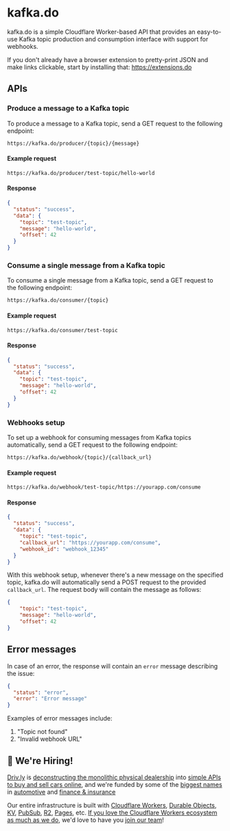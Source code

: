 # kafka.do

kafka.do is a simple Cloudflare Worker-based API that provides an easy-to-use Kafka topic production and consumption interface with support for webhooks.

If you don't already have a browser extension to pretty-print JSON and make links clickable, start by installing that: <https://extensions.do>

## APIs

### Produce a message to a Kafka topic

To produce a message to a Kafka topic, send a GET request to the following endpoint:

```
https://kafka.do/producer/{topic}/{message}
```

#### Example request

```
https://kafka.do/producer/test-topic/hello-world
```

#### Response

```json
{
  "status": "success",
  "data": {
    "topic": "test-topic",
    "message": "hello-world",
    "offset": 42
  }
}
```

### Consume a single message from a Kafka topic

To consume a single message from a Kafka topic, send a GET request to the following endpoint:

```
https://kafka.do/consumer/{topic}
```

#### Example request

```
https://kafka.do/consumer/test-topic
```

#### Response

```json
{
  "status": "success",
  "data": {
    "topic": "test-topic",
    "message": "hello-world",
    "offset": 42
  }
}
```

### Webhooks setup

To set up a webhook for consuming messages from Kafka topics automatically, send a GET request to the following endpoint:

```
https://kafka.do/webhook/{topic}/{callback_url}
```

#### Example request

```
https://kafka.do/webhook/test-topic/https://yourapp.com/consume
```

#### Response

```json
{
  "status": "success",
  "data": {
    "topic": "test-topic",
    "callback_url": "https://yourapp.com/consume",
    "webhook_id": "webhook_12345"
  }
}
```

With this webhook setup, whenever there's a new message on the specified topic, kafka.do will automatically send a POST request to the provided `callback_url`. The request body will contain the message as follows:

```json
{
    "topic": "test-topic",
    "message": "hello-world",
    "offset": 42
}
```

## Error messages

In case of an error, the response will contain an `error` message describing the issue:

```json
{
  "status": "error",
  "error": "Error message"
}
```

Examples of error messages include:

1. "Topic not found"
2. "Invalid webhook URL"

##  🚀 We're Hiring!

[Driv.ly](https://driv.ly) is [deconstructing the monolithic physical dealership](https://blog.driv.ly/deconstructing-the-monolithic-physical-dealership) into [simple APIs to buy and sell cars online](https://driv.ly), and we're funded by some of the [biggest names](https://twitter.com/TurnerNovak) in [automotive](https://fontinalis.com/team/#bill-ford) and [finance & insurance](https://www.detroit.vc)

Our entire infrastructure is built with [Cloudflare Workers](https://workers.do), [Durable Objects](https://durable.objects.do), [KV](https://kv.cf), [PubSub](https://pubsub.do), [R2](https://r2.do.cf), [Pages](https://pages.do), etc.  [If you love the Cloudflare Workers ecosystem as much as we do](https://driv.ly/loves/workers), we'd love to have you [join our team](https://careers.do/apply)!
